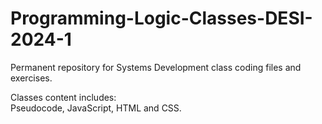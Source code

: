 # Programming-Logic-Classes-DESI-2024-1

Permanent repository for Systems Development class coding files and exercises.<br>

Classes content includes:<br>
Pseudocode, JavaScript, HTML and CSS.<br>

